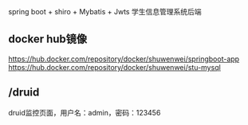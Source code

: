 spring boot + shiro + Mybatis + Jwts 学生信息管理系统后端  
## docker hub镜像   
https://hub.docker.com/repository/docker/shuwenwei/springboot-app  
https://hub.docker.com/repository/docker/shuwenwei/stu-mysql
## /druid
druid监控页面，用户名：admin，密码：123456
